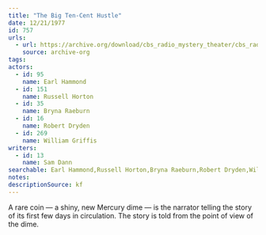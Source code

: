 ```yaml
---
title: "The Big Ten-Cent Hustle"
date: 12/21/1977
id: 757
urls: 
  - url: https://archive.org/download/cbs_radio_mystery_theater/cbs_radio_mystery_theater-0751-0800.zip/cbs_radio_mystery_theater-0751-0800%2Fcbsrmt_0757_the_big_ten_cent_hustle.mp3
    source: archive-org
tags: 
actors:  
  - id: 95
    name: Earl Hammond  
  - id: 151
    name: Russell Horton  
  - id: 35
    name: Bryna Raeburn  
  - id: 16
    name: Robert Dryden  
  - id: 269
    name: William Griffis
writers:  
  - id: 13
    name: Sam Dann
searchable: Earl Hammond,Russell Horton,Bryna Raeburn,Robert Dryden,William Griffis Sam Dann
notes: 
descriptionSource: kf
---
```

A rare coin — a shiny, new Mercury dime — is the narrator telling the story of its first few days in circulation. The story is told from the point of view of the dime.
